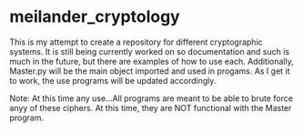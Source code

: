 # meilander_cryptology

This is my attempt to create a repository for different cryptographic systems.
It is still being currently worked on so documentation and such is much in the
future, but there are examples of how to use each. Additionally, Master.py will
be the main object imported and used in progams. As I get it to work, the use
programs will be updated accordingly.

Note: At this time any use...All programs are meant to be able to brute force
anyy of these ciphers. At this time, they are NOT functional with the Master
program.


